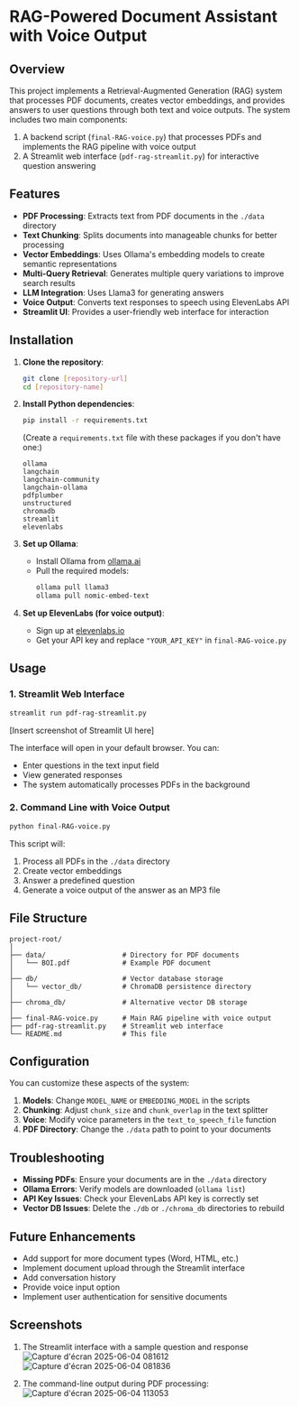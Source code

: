 # RAG-Powered Document Assistant with Voice Output

## Overview

This project implements a Retrieval-Augmented Generation (RAG) system that processes PDF documents, creates vector embeddings, and provides answers to user questions through both text and voice outputs. The system includes two main components:

1. A backend script (`final-RAG-voice.py`) that processes PDFs and implements the RAG pipeline with voice output
2. A Streamlit web interface (`pdf-rag-streamlit.py`) for interactive question answering

## Features

- **PDF Processing**: Extracts text from PDF documents in the `./data` directory
- **Text Chunking**: Splits documents into manageable chunks for better processing
- **Vector Embeddings**: Uses Ollama's embedding models to create semantic representations
- **Multi-Query Retrieval**: Generates multiple query variations to improve search results
- **LLM Integration**: Uses Llama3 for generating answers
- **Voice Output**: Converts text responses to speech using ElevenLabs API
- **Streamlit UI**: Provides a user-friendly web interface for interaction

## Installation

1. **Clone the repository**:
   ```bash
   git clone [repository-url]
   cd [repository-name]
   ```

2. **Install Python dependencies**:
   ```bash
   pip install -r requirements.txt
   ```

   (Create a `requirements.txt` file with these packages if you don't have one:)
   ```
   ollama
   langchain
   langchain-community
   langchain-ollama
   pdfplumber
   unstructured
   chromadb
   streamlit
   elevenlabs
   ```

3. **Set up Ollama**:
   - Install Ollama from [ollama.ai](https://ollama.ai/)
   - Pull the required models:
     ```bash
     ollama pull llama3
     ollama pull nomic-embed-text
     ```

4. **Set up ElevenLabs (for voice output)**:
   - Sign up at [elevenlabs.io](https://elevenlabs.io/)
   - Get your API key and replace `"YOUR_API_KEY"` in `final-RAG-voice.py`

## Usage

### 1. Streamlit Web Interface

```bash
streamlit run pdf-rag-streamlit.py
```

[Insert screenshot of Streamlit UI here]

The interface will open in your default browser. You can:
- Enter questions in the text input field
- View generated responses
- The system automatically processes PDFs in the background

### 2. Command Line with Voice Output

```bash
python final-RAG-voice.py
```

This script will:
1. Process all PDFs in the `./data` directory
2. Create vector embeddings
3. Answer a predefined question
4. Generate a voice output of the answer as an MP3 file

## File Structure

```
project-root/
│
├── data/                   # Directory for PDF documents
│   └── BOI.pdf             # Example PDF document
│
├── db/                     # Vector database storage
│   └── vector_db/          # ChromaDB persistence directory
│
├── chroma_db/              # Alternative vector DB storage
│
├── final-RAG-voice.py      # Main RAG pipeline with voice output
├── pdf-rag-streamlit.py    # Streamlit web interface
└── README.md               # This file
```

## Configuration

You can customize these aspects of the system:

1. **Models**: Change `MODEL_NAME` or `EMBEDDING_MODEL` in the scripts
2. **Chunking**: Adjust `chunk_size` and `chunk_overlap` in the text splitter
3. **Voice**: Modify voice parameters in the `text_to_speech_file` function
4. **PDF Directory**: Change the `./data` path to point to your documents

## Troubleshooting

- **Missing PDFs**: Ensure your documents are in the `./data` directory
- **Ollama Errors**: Verify models are downloaded (`ollama list`)
- **API Key Issues**: Check your ElevenLabs API key is correctly set
- **Vector DB Issues**: Delete the `./db` or `./chroma_db` directories to rebuild

## Future Enhancements

- Add support for more document types (Word, HTML, etc.)
- Implement document upload through the Streamlit interface
- Add conversation history
- Provide voice input option
- Implement user authentication for sensitive documents


## Screenshots

1. The Streamlit interface with a sample question and response
![Capture d'écran 2025-06-04 081612](https://github.com/user-attachments/assets/35e09c39-cadf-41b3-b814-ce05bac65359)
  ![Capture d'écran 2025-06-04 081836](https://github.com/user-attachments/assets/677ecf5e-932e-47da-9dbb-77d3ac222658)

2. The command-line output during PDF processing:
![Capture d'écran 2025-06-04 113053](https://github.com/user-attachments/assets/31525791-f8e0-4dea-8c25-96cbaa54b1d8)


